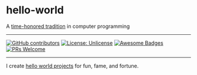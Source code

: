 # hello-world
A [time-honored tradition](https://www.thesoftwareguild.com/blog/the-history-of-hello-world/) in computer programming

---
[![GitHub contributors](https://img.shields.io/github/contributors/rp185145/hello-world.svg)](https://github.com/rp185145/hello-world/graphs/contributors/)
[![License: Unlicense](https://img.shields.io/badge/license-Unlicense-blue.svg)](http://unlicense.org/)
[![Awesome Badges](https://img.shields.io/badge/badges-awesome-green.svg)](https://github.com/rp185145/badges)
[![PRs Welcome](https://img.shields.io/badge/PRs-welcome-brightgreen.svg)](http://makeapullrequest.com)

---

I create [hello world projects](https://github.com/search?q=hello+world) for fun, fame, and fortune.
